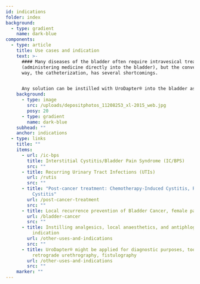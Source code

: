 ```yaml
---
id: indications
folder: index
background:
  - type: gradient
    name: dark-blue
components:
  - type: article
    title: Use cases and indication
    text: >-
      #### Many diseases of the bladder often require intravesical treatment
      (administering medicine directly into the bladder), but the conventional
      way, the catheterization, has several shortcomings.


      Any solution can be instilled with UroDapter® into the bladder assuming it has no adverse effect on the nearby tissues or organs. The device can be applied in the therapy of the following conditions:
    background:
      - type: image
        src: /uploads/depositphotos_11208253_xl-2015_web.jpg
        posy: 20
      - type: gradient
        name: dark-blue
    subhead: ""
    anchor: indications
  - type: links
    title: ""
    items:
      - url: /ic-bps
        title: Interstitial Cystitis/Bladder Pain Syndrome (IC/BPS)
        src: ""
      - title: Recurring Urinary Tract Infections (UTIs)
        url: /rutis
        src: ""
      - title: "Post-cancer treatment: Chemotherapy-Induced Cystitis, Radiation
          Cystitis"
        url: /post-cancer-treatment
        src: ""
      - title: Local recurrence prevention of Bladder Cancer, female patients
        url: /bladder-cancer
        src: ""
      - title: Instilling analgesics, local anaesthetics, and antiphlogistics for any
          indication
        url: /other-uses-and-indications
        src: ""
      - title: UroDapter® might be applied for diagnostic purposes, too – e.g.
          retrograde urethrography, fistulography
        url: /other-uses-and-indications
        src: ""
    marker: ""
---
```

